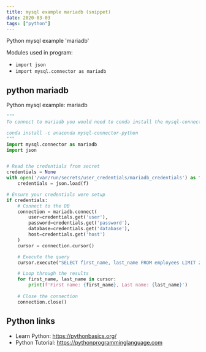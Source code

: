 ```yaml
---
title: mysql example mariadb (snippet)
date: 2020-03-03
tags: ["python"]
---
```

Python mysql example 'mariadb'


Modules used in program: 
* `import json`
* `import mysql.connector as mariadb`

## python mariadb

Python mysql example: mariadb

```python
"""
To connect to mariadb you would need to conda install the mysql-connector-python package

conda install -c anaconda mysql-connector-python
"""
import mysql.connector as mariadb
import json


# Read the credentials from secret
credentials = None
with open('/var/run/secrets/user_credentials/mariadb_credentials') as f:
    credentials = json.load(f)

# Ensure your credentials were setup
if credentials:
    # Connect to the DB
    connection = mariadb.connect(
        user=credentials.get('user'),
        password=credentials.get('password'),
        database=credentials.get('database'),
        host=credentials.get('host')
    )
    cursor = connection.cursor()

    # Execute the query
    cursor.execute("SELECT first_name, last_name FROM employees LIMIT 20")

    # Loop through the results
    for first_name, last_name in cursor:
        print(f'First name: {first_name}, Last name: {last_name}')
        
    # Close the connection
    connection.close()

```

## Python links

- Learn Python: https://pythonbasics.org/
- Python Tutorial: https://pythonprogramminglanguage.com
